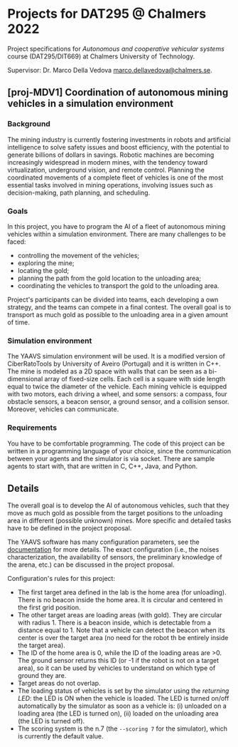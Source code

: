 # Projects for DAT295 @ Chalmers 2022

Project specifications for *Autonomous and cooperative vehicular systems* course (DAT295/DIT669) at Chalmers University of Technology.

Supervisor: Dr. Marco Della Vedova <marco.dellavedova@chalmers.se>.

## [proj-MDV1] Coordination of autonomous mining vehicles in a simulation environment

### Background
The mining industry is currently fostering investments in robots and artificial intelligence to solve safety issues and boost efficiency, with the potential to generate billions of dollars in savings.
Robotic machines are becoming increasingly widespread in modern mines, with the tendency toward virtualization, underground vision, and remote control.
Planning the coordinated movements of a complete fleet of vehicles is one of the most essential tasks involved in mining operations, involving issues such as decision-making, path planning, and scheduling.

### Goals
In this project, you have to program the AI of a fleet of autonomous mining vehicles within a simulation environment.
There are many challenges to be faced:
- controlling the movement of the vehicles;
- exploring the mine;
- locating the gold;
- planning the path from the gold location to the unloading area;
- coordinating the vehicles to transport the gold to the unloading area.

Project's participants can be divided into teams, each developing a own strategy, and the teams can compete in a final contest.
The overall goal is to transport as much gold as possible to the unloading area in a given amount of time.

### Simulation environment
The YAAVS simulation environment will be used.
It is a modified version of CiberRatoTools by University of Aveiro (Portugal) and it is written in C++.
The mine is modeled as a 2D space with walls that can be seen as a bi-dimensional array of fixed-size cells. Each cell is a square with side length equal to twice the diameter of the vehicle.
Each mining vehicle is equipped with two motors, each driving a wheel, and some sensors: a compass, four obstacle sensors, a beacon sensor, a ground sensor, and a collision sensor. Moreover, vehicles can communicate.

### Requirements
You have to be comfortable programming.
The code of this project can be written in a programming language of your choice, since the communication between your agents and the simulator is via socket.
There are sample agents to start with, that are written in C, C++, Java, and Python.


## Details

The overall goal is to develop the AI of autonomous vehicles, such that they move as much gold as possible from the target positions to the unloading area in different (possible unknown) mines.
More specific and detailed tasks have to be defined in the project proposal.

The YAAVS software has many configuration parameters, see the [documentation](yaavs_intro.md) for more details.
The exact configuration (i.e., the noises characterization, the availability of sensors, the preliminary knowledge of the arena, etc.) can be discussed in the project proposal.

Configuration's rules for this project:
- The first target area defined in the lab is the home area (for unloading). There is no beacon inside the home area. It is circular and centered in the first grid position.
- The other target areas are loading areas (with gold). They are circular with radius 1. There is a beacon inside, which is detectable from a distance equal to 1. Note that a vehicle can detect the beacon when its center is over the target area (no need for the robot th be entirely inside the target area).
- The ID of the home area is 0, while the ID of the loading areas are >0. The ground sensor returns this ID (or -1 if the robot is not on a target area), so it can be used by vehicles to understand on which type of ground they are.
- Target areas do not overlap.
- The loading status of vehicles is set by the simulator using the *returning LED*: the LED is ON when the vehicle is loaded. The LED is turned on/off automatically by the simulator as soon as a vehicle is: (i) unloaded on a loading area (the LED is turned on), (ii) loaded on the unloading area (the LED is turned off).
- The scoring system is the n.7 (the `--scoring 7` for the simulator), which is currently the default value.